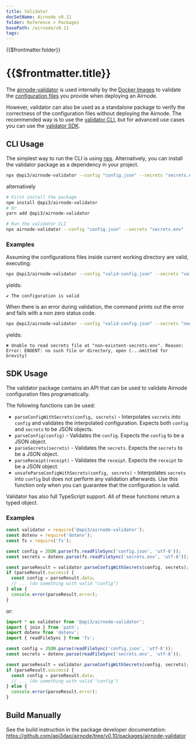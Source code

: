 ```yaml
---
title: Validator
docSetName: Airnode v0.11
folder: Reference > Packages
basePath: /airnode/v0.11
tags:
---
```


<TitleSpan>{{$frontmatter.folder}}</TitleSpan>

# {{$frontmatter.title}}

<VersionWarning/>

<TocHeader />
<TOC class="table-of-contents" :include-level="[2,3]" />

The
[airnode-validator](https://github.com/api3dao/airnode/tree/v0.10/packages/airnode-validator)
is used internally by the [Docker Images](../../grp-providers/docker/) to
validate the
[configuration files](../../grp-providers/guides/build-an-airnode/configuring-airnode.md)
you provide when deploying an Airnode.

However, validator can also be used as a standalone package to verify the
correctness of the configuration files without deploying the Airnode. The
recommended way is to use the [validator CLI](./validator.md#cli-usage), but for
advanced use cases you can use the [validator SDK](./validator.md#sdk-usage).

## CLI Usage

The simplest way to run the CLI is using
[npx](https://www.codingninjas.com/codestudio/library/difference-between-npm-and-npx).
Alternatively, you can install the validator package as a dependency in your
project.

```sh
npx @api3/airnode-validator --config "config.json" --secrets "secrets.env"
```

alternatively

```sh
# First install the package
npm install @api3/airnode-validator
# Or
yarn add @api3/airnode-validator

# Run the validator CLI
npx airnode-validator --config "config.json" --secrets "secrets.env"
```

### Examples

Assuming the configurations files inside current working directory are valid,
executing:

```sh
npx @api3/airnode-validator --config "valid-config.json" --secrets "valid-secrets.env"
```

yields:

```plain
✔ The configuration is valid
```

When there is an error during validation, the command prints out the error and
fails with a non zero status code.

```sh
npx @api3/airnode-validator --config "valid-config.json" --secrets "non-existent-secrets.env"
```

yields:

```plain
✖ Unable to read secrets file at "non-existent-secrets.env". Reason: Error: ENOENT: no such file or directory, open (...omitted for brevity)
```

## SDK Usage

The validator package contains an API that can be used to validate Airnode
configuration files programatically.

The following functions can be used:

- `parseConfigWithSecrets(config, secrets)` - Interpolates `secrets` into
  `config` and validates the interpolated configuration. Expects both `config`
  and `secrets` to be JSON objects.
- `parseConfig(config)` - Validates the `config`. Expects the `config` to be a
  JSON object.
- `parseSecrets(secrets)` - Validates the `secrets`. Expects the `secrets` to be
  a JSON object.
- `parseReceipt(receipt)` - Validates the `receipt`. Expects the `receipt` to be
  a JSON object.
- `unsafeParseConfigWithSecrets(config, secrets)` - Interpolates `secrets` into
  `config` but does not perform any validation afterwards. Use this function
  only when you can guarantee that the configuration is valid.

Validator has also full TypeScript support. All of these functions return a
typed object.

### Examples

```js
const validator = require('@api3/airnode-validator');
const dotenv = require('dotenv');
const fs = require('fs');

const config = JSON.parse(fs.readFileSync('config.json', 'utf-8'));
const secrets = dotenv.parse(fs.readFileSync('secrets.env', 'utf-8'));

const parseResult = validator.parseConfigWithSecrets(config, secrets);
if (parseResult.success) {
  const config = parseResult.data;
  // ... (do something with valid "config")
} else {
  console.error(parseResult.error);
}
```

or:

```ts
import * as validator from '@api3/airnode-validator';
import { join } from 'path';
import dotenv from 'dotenv';
import { readFileSync } from 'fs';

const config = JSON.parse(readFileSync('config.json', 'utf-8'));
const secrets = dotenv.parse(readFileSync('secrets.env', 'utf-8'));

const parseResult = validator.parseConfigWithSecrets(config, secrets);
if (parseResult.success) {
  const config = parseResult.data;
  // ... (do something with valid "config")
} else {
  console.error(parseResult.error);
}
```

## Build Manually

See the build instruction in the package developer documentation:
https://github.com/api3dao/airnode/tree/v0.10/packages/airnode-validator
